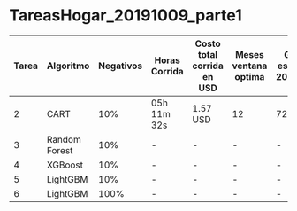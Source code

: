 # TareasHogar_20191009_parte1

|Tarea|Algoritmo|Negativos|Horas Corrida|Costo total corrida en USD|Meses ventana optima|Ganancia esperada en 201904_dias|
|-----|---------|---------|-------------|--------------------------|--------------------|--------------------------------|
|2|CART|10%|05h 11m 32s|1.57 USD|12|7268000| 
|3|Random Forest|10%|-|-|-|-|
|4|XGBoost|10%|-|-|-|-|
|5|LightGBM|10%|-|-|-|-|
|6|LightGBM|100%|-|-|-|-|
